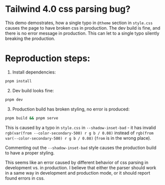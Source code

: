 # Tailwind 4.0 css parsing bug?

This demo demostrates, how a single typo in `@theme` section in `style.css` causes the page to have broken css in production.
The dev build is fine, and there is no error message in production.
This can let to a single typo silently breaking the production.

# Reproduction steps:

1. Install dependencies:

```bash
pnpm install
```

2. Dev build looks fine:

```bash
pnpm dev
```

3. Production build has broken styling, no error is produced:

```bash
pnpm build && pnpm serve
```

This is caused by a typo in `style.css` in `--shadow-inset-bad` - it has invalid `rgb(var(from --color-secondary-500) r g b / 0.08)` instead of `rgb(from var(--color-secondary-500) r g b / 0.08)` (`from` is in the wrong place).

Commenting out the `--shadow-inset-bad` style causes the production build to have a proper styling.

This seems like an error caused by different behavior of css parsing in development vs. in production. I believe that either the parser should work in a same way in development and production mode, or it should report found errors in css.
